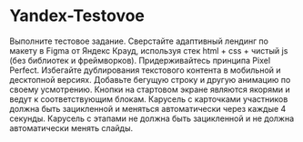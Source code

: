 # Yandex-Testovoe
Выполните тестовое задание.
Сверстайте адаптивный лендинг по макету в Figma от Яндекс Крауд, используя стек html + css + чистый js (без библиотек и фреймворков).
Придерживайтесь принципа Pixel Perfect.
Избегайте дублирования текстового контента в мобильной и десктопной версиях.
Добавьте бегущую строку и другую анимацию по своему усмотрению.
Кнопки на стартовом экране являются якорями и ведут к соответствующим блокам.
Карусель с карточками участников должна быть зацикленной и меняться автоматически через каждые 4 секунды.
Карусель с этапами не должна быть зацикленной и не должна автоматически менять слайды.
